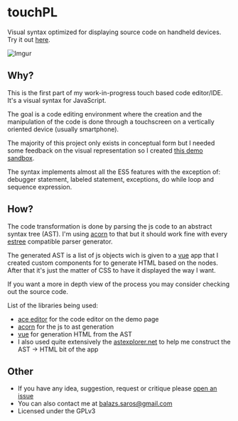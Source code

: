# touchPL
Visual syntax optimized for displaying source code on handheld devices. Try it out [here](https://balzss.github.io/touchPL/).

![Imgur](http://i.imgur.com/WAbkBOy.gif)

## Why?
This is the first part of my work-in-progress touch based code editor/IDE. It's a visual syntax for JavaScript.

The goal is a code editing environment where the creation and the manipulation of the code is done through a touchscreen on a vertically oriented device (usually smartphone).

The majority of this project only exists in conceptual form but I needed some feedback on the visual representation so I created [this demo sandbox](https://balzss.github.io/touchPL/).

The syntax implements almost all the ES5 features with the exception of: debugger statement, labeled statement, exceptions, do while loop and sequence expression.

## How?
The code transformation is done by parsing the js code to an abstract syntax tree (AST). I'm using [acorn](https://github.com/ternjs/acorn) to that but it should work fine with every [estree](https://github.com/estree/estree) compatible parser generator.

The generated AST is a list of js objects wich is given to a [vue](https://github.com/vuejs/vue) app that I created custom components for to generate HTML based on the nodes. After that it's just the matter of CSS to have it displayed the way I want.

If you want a more in depth view of the process you may consider checking out the source code.

List of the libraries being used:
- [ace editor](https://github.com/ajaxorg/ace) for the code editor on the demo page
- [acorn](https://balzss.github.io/touchPL/) for the js to ast generation
- [vue](https://github.com/vuejs/vue) for generation HTML from the AST
- I also used quite extensively the [astexplorer.net](https://astexplorer.net/) to help me construct the AST -> HTML bit of the app

## Other
- If you have any idea, suggestion, request or critique please [open an issue](https://github.com/balzss/touchPL/issues)
- You can also contact me at [balazs.saros@gmail.com](mailto:balazs.saros@gmail.com)
- Licensed under the GPLv3
